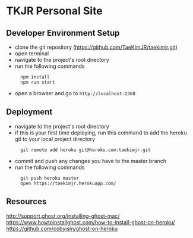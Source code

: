 # TKJR Personal Site

## Developer Environment Setup
- clone the git repository (https://github.com/TaeKimJR/taekimjr.git)
- open terminal
- navigate to the project's root directory
- run the following commands
  ```
    npm install
    npm run start
  ```
- open a browser and go to `http://localhost:2368`

## Deployment
- navigate to the project's root directory
- if this is your first time deploying, run this command to add the heroku git to your local project directory
  ```
    git remote add heroku git@heroku.com:taekimjr.git
  ```
- commit and push any changes you have to the master branch
- run the following commands
  ```
    git push heroku master
    open https://taekimjr.herokuapp.com/
  ```

## Resources
http://support.ghost.org/installing-ghost-mac/
https://www.howtoinstallghost.com/how-to-install-ghost-on-heroku/
https://github.com/cobyism/ghost-on-heroku